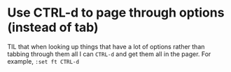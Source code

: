 # Use CTRL-d to page through options (instead of tab)

TIL that when looking up things that have a lot of options rather than tabbing through them all I can `CTRL-d` and get them all in the pager. For example, `:set ft CTRL-d`
